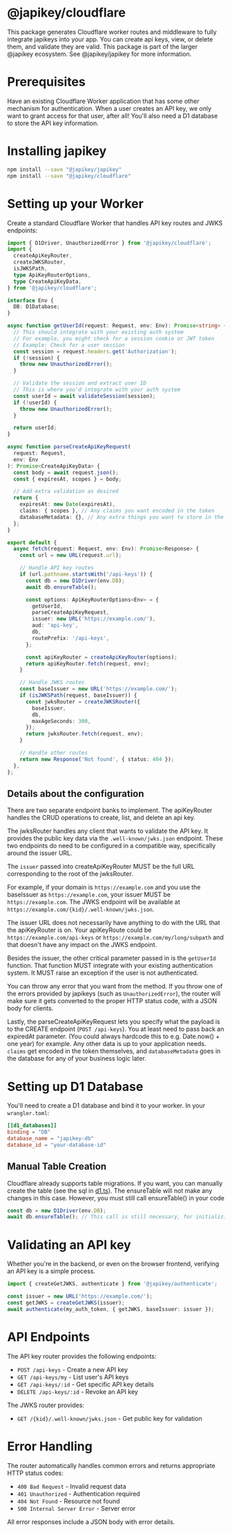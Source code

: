 # @japikey/cloudflare

This package generates Cloudflare worker routes and middleware to fully integrate japikeys into your app. You can create api keys, view, or delete them, and validate they are valid.
This package is part of the larger @japikey ecosystem. See @japikey/japikey for more information.

# Prerequisites

Have an existing Cloudflare Worker application that has some other mechanism for authentication. When a user creates an API key, we only want to grant access for that user, after all! You'll also need a D1 database to store the API key information.

# Installing japikey

```bash
npm install --save "@japikey/japikey"
npm install --save "@japikey/cloudflare"
```

# Setting up your Worker

Create a standard Cloudflare Worker that handles API key routes and JWKS endpoints:

```ts
import { D1Driver, UnauthorizedError } from '@japikey/cloudflare';
import {
  createApiKeyRouter,
  createJWKSRouter,
  isJWKSPath,
  type ApiKeyRouterOptions,
  type CreateApiKeyData,
} from '@japikey/cloudflare';

interface Env {
  DB: D1Database;
}

async function getUserId(request: Request, env: Env): Promise<string> {
  // This should integrate with your existing auth system
  // For example, you might check for a session cookie or JWT token
  // Example: Check for a user session
  const session = request.headers.get('Authorization');
  if (!session) {
    throw new UnauthorizedError();
  }

  // Validate the session and extract user ID
  // This is where you'd integrate with your auth system
  const userId = await validateSession(session);
  if (!userId) {
    throw new UnauthorizedError();
  }

  return userId;
}

async function parseCreateApiKeyRequest(
  request: Request,
  env: Env
): Promise<CreateApiKeyData> {
  const body = await request.json();
  const { expiresAt, scopes } = body;

  // Add extra validation as desired
  return {
    expiresAt: new Date(expiresAt),
    claims: { scopes }, // Any claims you want encoded in the token
    databaseMetadata: {}, // Any extra things you want to store in the database
  };
}

export default {
  async fetch(request: Request, env: Env): Promise<Response> {
    const url = new URL(request.url);

    // Handle API key routes
    if (url.pathname.startsWith('/api-keys')) {
      const db = new D1Driver(env.DB);
      await db.ensureTable();

      const options: ApiKeyRouterOptions<Env> = {
        getUserId,
        parseCreateApiKeyRequest,
        issuer: new URL('https://example.com/'),
        aud: 'api-key',
        db,
        routePrefix: '/api-keys',
      };

      const apiKeyRouter = createApiKeyRouter(options);
      return apiKeyRouter.fetch(request, env);
    }

    // Handle JWKS routes
    const baseIssuer = new URL('https://example.com/');
    if (isJWKSPath(request, baseIssuer)) {
      const jwksRouter = createJWKSRouter({
        baseIssuer,
        db,
        maxAgeSeconds: 300,
      });
      return jwksRouter.fetch(request, env);
    }

    // Handle other routes
    return new Response('Not found', { status: 404 });
  },
};
```

## Details about the configuration

There are two separate endpoint banks to implement. The apiKeyRouter handles the CRUD operations to create, list, and delete an api key.

The jwksRouter handles any client that wants to validate the API key. It provides the public key data via the `.well-known/jwks.json` endpoint. These two endpoints do need to be configured in a compatible way, specifically around the issuer URL.

The `issuer` passed into createApiKeyRouter MUST be the full URL corresponding to the root of the jwksRouter.

For example, if your domain is `https://example.com` and you use the baseIssuer as `https://example.com`, your issuer MUST be `https://example.com`. The JWKS endpoint will be available at `https://example.com/{kid}/.well-known/jwks.json`.

The issuer URL does not necessarily have anything to do with the URL that the apiKeyRouter is on. Your apiKeyRoute could be `https://example.com/api-keys` or `https://example.com/my/long/subpath` and that doesn't have any impact on the JWKS endpoint.

Besides the issuer, the other critical parameter passed in is the `getUserId` function. That function MUST integrate with your existing authentication system. It MUST raise an exception if the user is not authenticated.

You can throw any error that you want from the method. If you throw one of the errors provided by japikeys (such as `UnauthorizedError`), the router will make sure it gets converted to the proper HTTP status code, with a JSON body for clients.

Lastly, the parseCreateApiKeyRequest lets you specify what the payload is to the CREATE endpoint (`POST /api-keys`). You at least need to pass back an expiredAt parameter. (You could always hardcode this to e.g. Date.now() + one year) for example. Any other data is up to your application needs. `claims` get encoded in the token themselves, and `databaseMetadata` goes in the database for any of your business logic later.

# Setting up D1 Database

You'll need to create a D1 database and bind it to your worker. In your `wrangler.toml`:

```toml
[[d1_databases]]
binding = "DB"
database_name = "japikey-db"
database_id = "your-database-id"
```

## Manual Table Creation

Cloudflare already supports table migrations. If you want, you can manually create the table
(see the sql in [d1.ts](./src/d1.ts)). The ensureTable will not make any changes in this case.
However, you must still call ensureTable() in your code

```ts
const db = new D1Driver(env.DB);
await db.ensureTable(); // This call is still necessary, for initializing the prepared statements
```

# Validating an API key

Whether you're in the backend, or even on the browser frontend, verifying an API key is a simple process.

```ts
import { createGetJWKS, authenticate } from '@japikey/authenticate';

const issuer = new URL('https://example.com/');
const getJWKS = createGetJWKS(issuer);
await authenticate(my_auth_token, { getJWKS, baseIssuer: issuer });
```

# API Endpoints

The API key router provides the following endpoints:

- `POST /api-keys` - Create a new API key
- `GET /api-keys/my` - List user's API keys
- `GET /api-keys/:id` - Get specific API key details
- `DELETE /api-keys/:id` - Revoke an API key

The JWKS router provides:

- `GET /{kid}/.well-known/jwks.json` - Get public key for validation

# Error Handling

The router automatically handles common errors and returns appropriate HTTP status codes:

- `400 Bad Request` - Invalid request data
- `401 Unauthorized` - Authentication required
- `404 Not Found` - Resource not found
- `500 Internal Server Error` - Server error

All error responses include a JSON body with error details.
